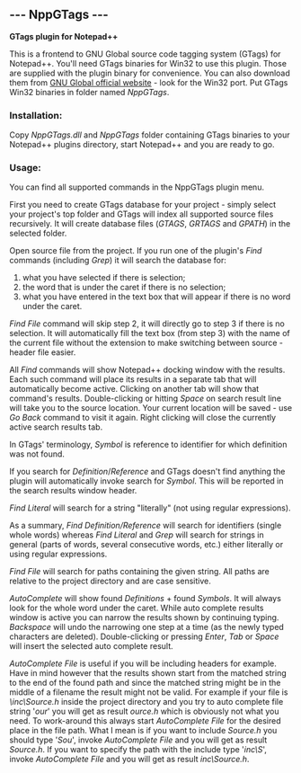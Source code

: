 ## --- NppGTags ---
**GTags plugin for Notepad++**

This is a frontend to GNU Global source code tagging system (GTags) for Notepad++.
You'll need GTags binaries for Win32 to use this plugin. Those are supplied with the plugin binary for convenience.
You can also download them from [GNU Global official website](http://www.gnu.org/software/global/global.html) - look for the Win32 port.
Put GTags Win32 binaries in folder named *NppGTags*.

### Installation:

Copy *NppGTags.dll* and *NppGTags* folder containing GTags binaries to your Notepad++ plugins directory, start Notepad++ and you are ready to go.

### Usage:

You can find all supported commands in the NppGTags plugin menu.

First you need to create GTags database for your project - simply select your project's top folder and GTags will index all supported source files recursively.
It will create database files (*GTAGS*, *GRTAGS* and *GPATH*) in the selected folder.

Open source file from the project.
If you run one of the plugin's *Find* commands (including *Grep*) it will search the database for:

1. what you have selected if there is selection;
2. the word that is under the caret if there is no selection;
3. what you have entered in the text box that will appear if there is no word under the caret.

*Find File* command will skip step 2, it will directly go to step 3 if there is no selection.
It will automatically fill the text box (from step 3) with the name of the current file without the extension to make switching between source - header file easier.

All *Find* commands will show Notepad++ docking window with the results.
Each such command will place its results in a separate tab that will automatically become active.
Clicking on another tab will show that command's results.
Double-clicking or hitting *Space* on search result line will take you to the source location. Your current location will be saved - use *Go Back* command to visit it again.
Right clicking will close the currently active search results tab.

In GTags' terminology, *Symbol* is reference to identifier for which definition was not found.

If you search for *Definition*/*Reference* and GTags doesn't find anything the plugin will automatically invoke search for *Symbol*.
This will be reported in the search results window header.

*Find Literal* will search for a string "literally" (not using regular expressions).

As a summary, *Find Definition/Reference* will search for identifiers (single whole words) whereas
*Find Literal* and *Grep* will search for strings in general (parts of words, several consecutive words, etc.) either literally or using regular expressions.

*Find File* will search for paths containing the given string.
All paths are relative to the project directory and are case sensitive.

*AutoComplete* will show found *Definitions* + found *Symbols*. It will always look for the whole word under the caret.
While auto complete results window is active you can narrow the results shown by continuing typing.
*Backspace* will undo the narrowing one step at a time (as the newly typed characters are deleted).
Double-clicking or pressing *Enter*, *Tab* or *Space* will insert the selected auto complete result.

*AutoComplete File* is useful if you will be including headers for example.
Have in mind however that the results shown start from the matched string to the end of the found path
and since the matched string might be in the middle of a filename the result might not be valid.
For example if your file is *\inc\Source.h* inside the project directory and you try to auto complete file string '*our*'
you will get as result *ource.h* which is obviously not what you need.
To work-around this always start *AutoComplete File* for the desired place in the file path.
What I mean is if you want to include *Source.h* you should type '*Sou*', invoke *AutoComplete File* and you will get as result *Source.h*.
If you want to specify the path with the include type '*inc\S*', invoke *AutoComplete File* and you will get as result *inc\Source.h*.
